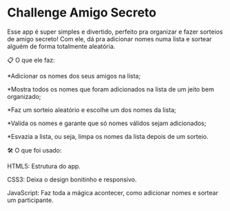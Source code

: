 # Challenge Amigo Secreto

Esse app é super simples e divertido, perfeito pra organizar e fazer sorteios de amigo secreto! Com ele, dá pra adicionar nomes numa lista e sortear alguém de forma totalmente aleatória.

📋 O que ele faz:

  *Adicionar os nomes dos seus amigos na lista;
  
  *Mostra todos os nomes que foram adicionados na lista de um jeito bem organizado;
  
  *Faz um sorteio aleatório e escolhe um dos nomes da lista;
  
  *Valida os nomes e garante que só nomes válidos sejam adicionados;
  
  *Esvazia a lista, ou seja, limpa os nomes da lista depois de um sorteio.




🛠️ O que foi usado:

HTML5: Estrutura do app.

CSS3: Deixa o design bonitinho e responsivo.

JavaScript: Faz toda a mágica acontecer, como adicionar nomes e sortear um participante.
